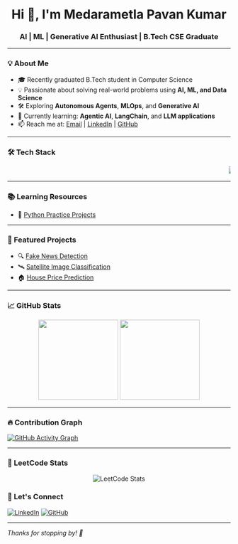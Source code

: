 <h1 align="center">Hi 👋, I'm Medarametla Pavan Kumar</h1>
<h3 align="center">AI | ML | Generative AI Enthusiast | B.Tech CSE Graduate</h3>

---

### 💡 About Me

- 🎓 Recently graduated B.Tech student in Computer Science  
- 💡 Passionate about solving real-world problems using **AI, ML, and Data Science**  
- 🛠️ Exploring **Autonomous Agents**, **MLOps**, and **Generative AI**  
- 🌱 Currently learning: **Agentic AI**, **LangChain**, and **LLM applications**  
- 📫 Reach me at: [Email](mailto:medarametlapavankumar18@gmail.com) | [LinkedIn](https://www.linkedin.com/in/pavan-kumar-medarametla-78676a22a/) | [GitHub](https://github.com/PavanKumar599)

---

### 🛠️ Tech Stack

<p align="center">
  <marquee behavior="scroll" direction="left" scrollamount="7">
    <img src="https://img.shields.io/badge/Python-3776AB?style=for-the-badge&logo=python&logoColor=white"/>
    <img src="https://img.shields.io/badge/Java-ED8B00?style=for-the-badge&logo=java&logoColor=white"/>
    <img src="https://img.shields.io/badge/DBMS-4479A1?style=for-the-badge"/>
    <img src="https://img.shields.io/badge/SQL-003B57?style=for-the-badge&logo=mysql&logoColor=white"/>
    <img src="https://img.shields.io/badge/Git-F05032?style=for-the-badge&logo=git&logoColor=white"/>
    <img src="https://img.shields.io/badge/Machine%20Learning-FF6F00?style=for-the-badge"/>
    <img src="https://img.shields.io/badge/Deep%20Learning-8E24AA?style=for-the-badge"/>
    <img src="https://img.shields.io/badge/TensorFlow-FF6F00?style=for-the-badge&logo=tensorflow&logoColor=white"/>
    <img src="https://img.shields.io/badge/scikit--learn-F7931E?style=for-the-badge&logo=scikit-learn&logoColor=white"/>
    <img src="https://img.shields.io/badge/MLOps-0064a5?style=for-the-badge"/>
    <img src="https://img.shields.io/badge/NLP-007ACC?style=for-the-badge"/>
    <img src="https://img.shields.io/badge/Generative%20AI-ff4081?style=for-the-badge"/>
  </marquee>
</p>

---

### 📚 Learning Resources

- 🐍 [Python Practice Projects](https://github.com/PavanKumar599/python)

---

### 🚀 Featured Projects

- 🔍 [Fake News Detection](https://github.com/PavanKumar599/Fake-news-Detection)
- 🛰️ [Satellite Image Classification](https://github.com/PavanKumar599/satellite-image-classification) <!-- Replace with actual repo -->
- 🏠 [House Price Prediction](https://github.com/PavanKumar599/House-price-prediction) <!-- Replace with actual repo -->

---

### 📈 GitHub Stats

<p align="center">
  <img src="https://github-readme-stats.vercel.app/api?username=PavanKumar599&show_icons=true&theme=radical" height="180"/>
  <img src="https://github-readme-stats.vercel.app/api/top-langs/?username=PavanKumar599&layout=compact&theme=radical" height="180"/>
</p>

---

### 🔥 Contribution Graph

[![GitHub Activity Graph](https://github-readme-activity-graph.vercel.app/graph?username=PavanKumar599&theme=react-dark)](https://github.com/ashutosh00710/github-readme-activity-graph)

---

### 🧠 LeetCode Stats

<p align="center">
  <img src="https://leetcard.jacoblin.cool/pavan_kumar599?ext=contest&theme=dark" alt="LeetCode Stats" />
</p>


### 🤝 Let's Connect

[![LinkedIn](https://img.shields.io/badge/LinkedIn-blue?style=for-the-badge&logo=linkedin&logoColor=white)](https://www.linkedin.com/in/pavan-kumar-medarametla-78676a22a/)
[![GitHub](https://img.shields.io/badge/GitHub-100000?style=for-the-badge&logo=github&logoColor=white)](https://github.com/PavanKumar599)

---

*Thanks for stopping by! 🚀*
